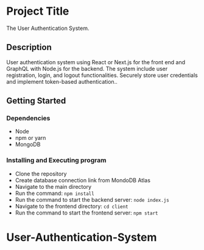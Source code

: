 # Project Title

The User Authentication System.

## Description

User authentication system using React or Next.js for the front end and GraphQL with Node.js for the backend. The system include user registration, login, and logout functionalities. Securely store user credentials and implement token-based authentication..


## Getting Started

### Dependencies

* Node
* npm or yarn
* MongoDB


### Installing and Executing program

* Clone the repository
* Create database connection link from MondoDB Atlas
* Navigate to the main directory
* Run the command: `npm install`
* Run the command to start the backend server: `node index.js`
* Navigate to the frontend directory: `cd client`
* Run the command to start the frontend server: `npm start`





# User-Authentication-System
